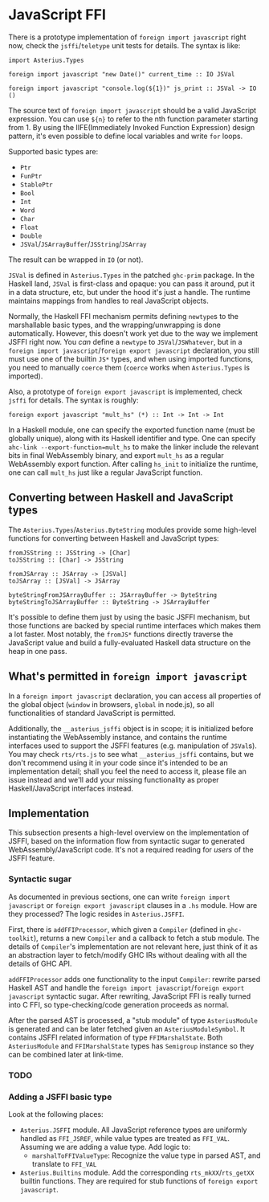 # JavaScript FFI

There is a prototype implementation of `foreign import javascript` right now, check the `jsffi`/`teletype` unit tests for details. The syntax is like:

```
import Asterius.Types

foreign import javascript "new Date()" current_time :: IO JSVal

foreign import javascript "console.log(${1})" js_print :: JSVal -> IO ()
```

The source text of `foreign import javascript` should be a valid JavaScript expression. You can use `${n}` to refer to the nth function parameter starting from 1. By using the IIFE(Immediately Invoked Function Expression) design pattern, it's even possible to define local variables and write `for` loops.

Supported basic types are:

* `Ptr`
* `FunPtr`
* `StablePtr`
* `Bool`
* `Int`
* `Word`
* `Char`
* `Float`
* `Double`
* `JSVal`/`JSArrayBuffer`/`JSString`/`JSArray`

The result can be wrapped in `IO` (or not).

`JSVal` is defined in `Asterius.Types` in the patched `ghc-prim` package. In the Haskell land, `JSVal` is first-class and opaque: you can pass it around, put it in a data structure, etc, but under the hood it's just a handle. The runtime maintains mappings from handles to real JavaScript objects.

Normally, the Haskell FFI mechanism permits defining `newtype`s to the marshallable basic types, and the wrapping/unwrapping is done automatically. However, this doesn't work yet due to the way we implement JSFFI right now. You *can* define a `newtype` to `JSVal`/`JSWhatever`, but in a `foreign import javascript`/`foreign export javascript` declaration, you still must use one of the builtin `JS*` types, and when using imported functions, you need to manually `coerce` them (`coerce` works when `Asterius.Types` is imported).

Also, a prototype of `foreign export javascript` is implemented, check `jsffi` for details. The syntax is roughly:

```
foreign export javascript "mult_hs" (*) :: Int -> Int -> Int
```

In a Haskell module, one can specify the exported function name (must be globally unique), along with its Haskell identifier and type. One can specify `ahc-link --export-function=mult_hs` to make the linker include the relevant bits in final WebAssembly binary, and export `mult_hs` as a regular WebAssembly export function. After calling `hs_init` to initialize the runtime, one can call `mult_hs` just like a regular JavaScript function.

## Converting between Haskell and JavaScript types

The `Asterius.Types`/`Asterius.ByteString` modules provide some high-level functions for converting between Haskell and JavaScript types:

```
fromJSString :: JSString -> [Char]
toJSString :: [Char] -> JSString

fromJSArray :: JSArray -> [JSVal]
toJSArray :: [JSVal] -> JSArray

byteStringFromJSArrayBuffer :: JSArrayBuffer -> ByteString
byteStringToJSArrayBuffer :: ByteString -> JSArrayBuffer
```

It's possible to define them just by using the basic JSFFI mechanism, but those functions are backed by special runtime interfaces which makes them a lot faster. Most notably, the `fromJS*` functions directly traverse the JavaScript value and build a fully-evaluated Haskell data structure on the heap in one pass.

## What's permitted in `foreign import javascript`

In a `foreign import javascript` declaration, you can access all properties of the global object (`window` in browsers, `global` in node.js), so all functionalities of standard JavaScript is permitted.

Additionally, the `__asterius_jsffi` object is in scope; it is initialized before instantiating the WebAssembly instance, and contains the runtime interfaces used to support the JSFFI features (e.g. manipulation of `JSVal`s). You may check `rts/rts.js` to see what `__asterius_jsffi` contains, but we don't recommend using it in your code since it's intended to be an implementation detail; shall you feel the need to access it, please file an issue instead and we'll add your missing functionality as proper Haskell/JavaScript interfaces instead.

## Implementation

This subsection presents a high-level overview on the implementation of JSFFI, based on the information flow from syntactic sugar to generated WebAssembly/JavaScript code. It's not a required reading for *users* of the JSFFI feature.

### Syntactic sugar

As documented in previous sections, one can write `foreign import javascript` or `foreign export javascript` clauses in a `.hs` module. How are they processed? The logic resides in `Asterius.JSFFI`.

First, there is `addFFIProcessor`, which given a `Compiler` (defined in `ghc-toolkit`), returns a new `Compiler` and a callback to fetch a stub module. The details of `Compiler`'s implementation are not relevant here, just think of it as an abstraction layer to fetch/modify GHC IRs without dealing with all the details of GHC API.

`addFFIProcessor` adds one functionality to the input `Compiler`: rewrite parsed Haskell AST and handle the `foreign import javascript`/`foreign export javascript` syntactic sugar. After rewriting, JavaScript FFI is really turned into C FFI, so type-checking/code generation proceeds as normal.

After the parsed AST is processed, a "stub module" of type `AsteriusModule` is generated and can be later fetched given an `AsteriusModuleSymbol`. It contains JSFFI related information of type `FFIMarshalState`. Both `AsteriusModule` and `FFIMarshalState` types has `Semigroup` instance so they can be combined later at link-time.

### TODO

### Adding a JSFFI basic type

Look at the following places:

* `Asterius.JSFFI` module. All JavaScript reference types are uniformly handled as `FFI_JSREF`, while value types are treated as `FFI_VAL`. Assuming we are adding a value type. Add logic to:
    * `marshalToFFIValueType`: Recognize the value type in parsed AST, and translate to `FFI_VAL`
* `Asterius.Builtins` module. Add the corresponding `rts_mkXX`/`rts_getXX` builtin functions. They are required for stub functions of `foreign export javascript`.
